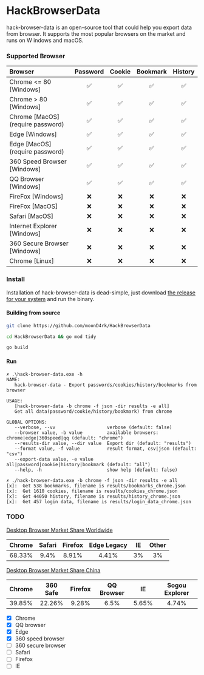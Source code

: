 # HackBrowserData

hack-browser-data is an open-source tool that could help you export data from browser. It supports the most popular browsers on the market and runs on W indows and macOS.

### Supported Browser

| Browser                             | Password | Cookie | Bookmark | History |
| :---------------------------------- | :------: | :----: | :------: | :-----: |
| Chrome <= 80 [Windows]       |    ✅    |   ✅   |    ✅    |    ✅    |
| Chrome  > 80 [Windows]      |    ✅    |   ✅   |    ✅    |    ✅    |
| Chrome [MacOS]<br />(require password) |    ✅    |   ✅   |    ✅    |    ✅    |
| Edge [Windows]                      |    ✅    |   ✅   |    ✅    |    ✅    |
| Edge [MacOS]<br />(require password)   |    ✅    |   ✅   |    ✅    |    ✅    |
| 360 Speed Browser [Windows]        |    ✅    |   ✅   |    ✅    |    ✅    |
| QQ Browser [Windows]                |    ✅    |   ✅   |    ✅    |    ✅    |
| FireFox [Windows]                   |    ❌   |   ❌   |    ❌     |    ❌    |
| FireFox [MacOS]                     |    ❌    |   ❌   |    ❌    |    ❌    |
| Safari [MacOS]                      |    ❌    |   ❌   |    ❌    |    ❌    |
| Internet Explorer [Windows]         |    ❌    |   ❌   |    ❌    |    ❌    |
| 360 Secure Browser [Windows]         |    ❌    |   ❌   |    ❌    |    ❌    |
| Chrome [Linux]                      |    ❌    |   ❌   |    ❌    |    ❌    |

### Install

Installation of hack-browser-data is dead-simple, just download [the release for your system](https://github.com/moonD4rk/HackBrowserData/releases) and run the binary.

#### Building from source

```bash
git clone https://github.com/moonD4rk/HackBrowserData

cd HackBrowserData && go mod tidy

go build
```

#### Run

```shell
✗ .\hack-browser-data.exe -h
NAME:
   hack-browser-data - Export passwords/cookies/history/bookmarks from browser

USAGE:
   [hack-browser-data -b chrome -f json -dir results -e all]
   Get all data(password/cookie/history/bookmark) from chrome

GLOBAL OPTIONS:
   --verbose, --vv                   verbose (default: false)
   --browser value, -b value         available browsers: chrome|edge|360speed|qq (default: "chrome")
   --results-dir value, --dir value  Export dir (default: "results")
   --format value, -f value          result format, csv|json (default: "csv")
   --export-data value, -e value     all|password|cookie|history|bookmark (default: "all")
   --help, -h                        show help (default: false)
```



```shell
✗ ./hack-browser-data.exe -b chrome -f json -dir results -e all
[x]:  Get 538 bookmarks, filename is results/bookmarks_chrome.json 
[x]:  Get 1610 cookies, filename is results/cookies_chrome.json 
[x]:  Get 44050 history, filename is results/history_chrome.json 
[x]:  Get 457 login data, filename is results/login_data_chrome.json 
```




### TODO

[Desktop Browser Market Share Worldwide](https://gs.statcounter.com/browser-market-share/desktop/worldwide)

| Chrome | Safari | Firefox | Edge Legacy | IE |  Other  |
| :------:| :------: | :----: | :------: | :-----: | :--: |
| 68.33% |    9.4% | 8.91% |   4.41% |    3%    |  3%  |

[Desktop Browser Market Share China](https://gs.statcounter.com/browser-market-share/desktop/china)

| Chrome | 360 Safe | Firefox | QQ Browser |  IE   | Sogou Explorer |
| :----- | :------: | :-----: | :--------: | :---: | :------------: |
| 39.85% |  22.26%  |  9.28%  |    6.5%    | 5.65% |     4.74%      |

  

- [x] Chrome
- [x] QQ browser
- [x] Edge
- [x] 360 speed browser
- [ ] 360 secure browser
- [ ] Safari
- [ ] Firefox
- [ ] IE